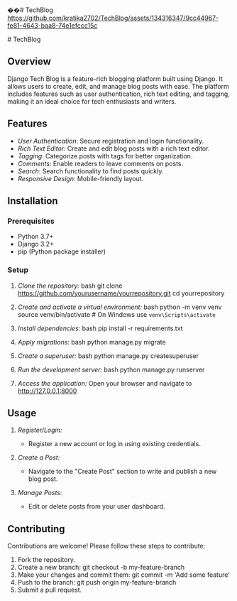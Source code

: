 ��#   T e c h B l o g <br>
 
https://github.com/kratika2702/TechBlog/assets/134316347/9cc44967-fe81-4643-baa8-74e1efccc15c


 # TechBlog

## Overview

Django Tech Blog is a feature-rich blogging platform built using Django. It allows users to create, edit, and manage blog posts with ease. The platform includes features such as user authentication, rich text editing, and tagging, making it an ideal choice for tech enthusiasts and writers.

## Features

- *User Authentication*: Secure registration and login functionality.
- *Rich Text Editor*: Create and edit blog posts with a rich text editor.
- *Tagging*: Categorize posts with tags for better organization.
- *Comments*: Enable readers to leave comments on posts.
- *Search*: Search functionality to find posts quickly.
- *Responsive Design*: Mobile-friendly layout.

## Installation

### Prerequisites

- Python 3.7+
- Django 3.2+
- pip (Python package installer)

### Setup

1. *Clone the repository:*
   bash
   git clone https://github.com/yourusername/yourrepository.git
   cd yourrepository
   

2. *Create and activate a virtual environment:*
   bash
   python -m venv venv
   source venv/bin/activate  # On Windows use `venv\Scripts\activate`
   

3. *Install dependencies:*
   bash
   pip install -r requirements.txt
   

4. *Apply migrations:*
   bash
   python manage.py migrate
   

5. *Create a superuser:*
   bash
   python manage.py createsuperuser
   

6. *Run the development server:*
   bash
   python manage.py runserver
   

7. *Access the application:*
   Open your browser and navigate to http://127.0.0.1:8000

## Usage

1. *Register/Login:*
   - Register a new account or log in using existing credentials.

2. *Create a Post:*
   - Navigate to the "Create Post" section to write and publish a new blog post.

3. *Manage Posts:*
   - Edit or delete posts from your user dashboard.



## Contributing

Contributions are welcome! Please follow these steps to contribute:

1. Fork the repository.
2. Create a new branch: git checkout -b my-feature-branch
3. Make your changes and commit them: git commit -m 'Add some feature'
4. Push to the branch: git push origin my-feature-branch
5. Submit a pull request.
